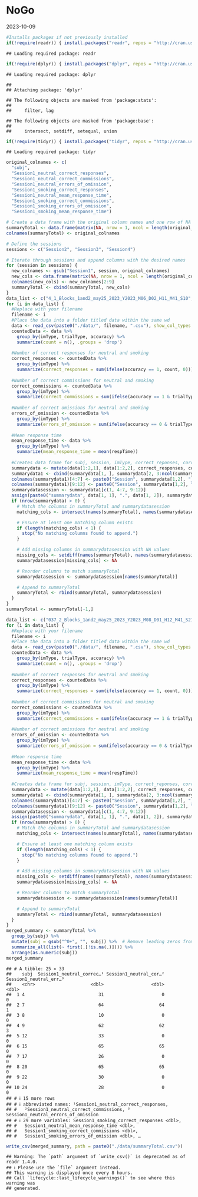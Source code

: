NoGo
================
2023-10-09

``` r
#Installs packages if not previously installed
if(!require(readr)) { install.packages("readr", repos = "http://cran.us.r-project.org"); library(readr) }
```

    ## Loading required package: readr

``` r
if(!require(dplyr)) { install.packages("dplyr", repos = "http://cran.us.r-project.org"); library(dplyr) }
```

    ## Loading required package: dplyr

    ## 
    ## Attaching package: 'dplyr'

    ## The following objects are masked from 'package:stats':
    ## 
    ##     filter, lag

    ## The following objects are masked from 'package:base':
    ## 
    ##     intersect, setdiff, setequal, union

``` r
if(!require(tidyr)) { install.packages("tidyr", repos = "http://cran.us.r-project.org"); library(tidyr) }
```

    ## Loading required package: tidyr

``` r
original_colnames <- c(
  "subj",
  "Session1_neutral_correct_responses",
  "Session1_neutral_correct_commissions",
  "Session1_neutral_errors_of_omission",
  "Session1_smoking_correct_responses",
  "Session1_neutral_mean_response_time",
  "Session1_smoking_correct_commissions",
  "Session1_smoking_errors_of_omission",
  "Session1_smoking_mean_response_time")

# Create a data frame with the original column names and one row of NA values
summaryTotal <- data.frame(matrix(NA, nrow = 1, ncol = length(original_colnames)))
colnames(summaryTotal) <- original_colnames

# Define the sessions
sessions <- c("Session2", "Session3", "Session4")

# Iterate through sessions and append columns with the desired names
for (session in sessions) {
  new_colnames <- gsub("Session1", session, original_colnames)
  new_cols <- data.frame(matrix(NA, nrow = 1, ncol = length(original_colnames)-1))
  colnames(new_cols) <- new_colnames[2:9]
  summaryTotal <- cbind(summaryTotal, new_cols)
}
data_list <- c("4_1_Blocks_1and2_may25_2023_Y2023_M06_D02_H11_M41_S10", "4_2_Blocks_1and2_may25_2023_Y2023_M06_D02_H11_M46_S02", "4_3_Blocks_3and4_may25_2023_Y2023_M06_D02_H11_M51_S03", "4_4_Blocks_3and4_may25_2023_Y2023_M06_D02_H11_M55_S43", "007_1_Blocks_3and4_may25_2023_Y2023_M06_D07_H11_M16_S41", "007_2_Blocks_3and4_may25_2023_Y2023_M06_D07_H11_M21_S27", "007_3_Blocks_1and2_may25_2023_Y2023_M06_D07_H11_M26_S12", "007_4_Blocks_1and2_may25_2023_Y2023_M06_D07_H11_M31_S38", "008_1_Blocks_1and2_may25_2023_Y2023_M06_D08_H11_M10_S11", "008_2_Blocks_1and2_may25_2023_Y2023_M06_D08_H11_M15_S10", "008_3_Blocks_3and4_may25_2023_Y2023_M06_D08_H11_M20_S06", "008_4_Blocks_3and4_may25_2023_Y2023_M06_D08_H11_M24_S55", "008_4_Blocks_3and4_may25_2023_Y2023_M06_D08_H11_M24_S55", "009_1_Blocks_3and4_may25_2023_Y2023_M06_D20_H11_M09_S09", "009_2_Blocks_3and4_may25_2023_Y2023_M06_D20_H11_M14_S05", "009_3_Blocks_1and2_may25_2023_Y2023_M06_D20_H11_M18_S45", "009_4_Blocks_1and2_may25_2023_Y2023_M06_D20_H11_M23_S22", "012_1_Blocks_1and2_may25_2023_Y2023_M07_D05_H12_M02_S51", "012_2_Blocks_1and2_may25_2023_Y2023_M07_D05_H12_M07_S31", "012_3_Blocks_3and4_may25_2023_Y2023_M07_D05_H12_M12_S21", "012_4_Blocks_3and4_may25_2023_Y2023_M07_D05_H12_M16_S55", "15_1_Blocks_3and4_may25_2023_Y2023_M07_D03_H11_M54_S12", "15_2_Blocks_3and4_may25_2023_Y2023_M07_D03_H11_M59_S11", "15_3_Blocks_1and2_may25_2023_Y2023_M07_D03_H12_M04_S09", "15_4_Blocks_1and2_may25_2023_Y2023_M07_D03_H12_M09_S05", "017_1_Blocks_1and2_may25_2023_Y2023_M08_D25_H17_M29_S40", "017_2_Blocks_1and2_may25_2023_Y2023_M08_D25_H17_M34_S29", "017_3_Blocks_3and4_may25_2023_Y2023_M08_D25_H17_M39_S29", "017_4_Blocks_3and4_may25_2023_Y2023_M08_D25_H17_M44_S31", "20_1_Blocks_3and4_may25_2023_Y2023_M08_D21_H15_M52_S04", "20_2_Blocks_3and4_may25_2023_Y2023_M08_D21_H15_M56_S42", "20_3_Blocks_1and2_may25_2023_Y2023_M08_D21_H15_M58_S20", "20_4_Blocks_1and2_may25_2023_Y2023_M08_D21_H16_M01_S12", "022_1_Blocks_1and2_may25_2023_Y2023_M06_D28_H11_M56_S01", "022_2_Blocks_1and2_may25_2023_Y2023_M06_D28_H12_M10_S22", "022_3_Blocks_3and4_may25_2023_Y2023_M06_D28_H12_M15_S38", "022_4_Blocks_3and4_may25_2023_Y2023_M06_D28_H12_M20_S32", "024_1_Blocks_1and2_may25_2023_Y2023_M07_D11_H11_M12_S23", "024_2_Blocks_1and2_may25_2023_Y2023_M07_D11_H11_M17_S00", "024_3_Blocks_3and4_may25_2023_Y2023_M07_D11_H11_M22_S25", "024_4_Blocks_3and4_may25_2023_Y2023_M07_D11_H11_M27_S37", "025_1_Blocks_3and4_may25_2023_Y2023_M07_D12_H11_M58_S57", "025_2_Blocks_3and4_may25_2023_Y2023_M07_D12_H12_M03_S37", "025_3_Blocks_1and2_may25_2023_Y2023_M07_D12_H12_M08_S17", "025_4_Blocks_1and2_may25_2023_Y2023_M07_D12_H12_M12_S57", "26_1_Blocks_3and4_may25_2023_Y2023_M07_D10_H11_M42_S17", "26_2_Blocks_3and4_may25_2023_Y2023_M07_D10_H11_M47_S02", "26_3_Blocks_1and2_may25_2023_Y2023_M07_D10_H11_M53_S32", "26_4_Blocks_1and2_may25_2023_Y2023_M07_D10_H11_M58_S12", "028_1_Blocks_1and2_may25_2023_Y2023_M07_D14_H13_M45_S11", "028_2_Blocks_1and2_may25_2023_Y2023_M07_D14_H13_M49_S58", "028_3_Blocks_3and4_may25_2023_Y2023_M07_D14_H13_M54_S44", "028_4_Blocks_3and4_may25_2023_Y2023_M07_D14_H13_M59_S16", "30_3_Blocks_1and2_may25_2023_Y2023_M07_D19_H11_M24_S12", "30_4_Blocks_3and4_may25_2023_Y2023_M07_D19_H11_M28_S56", "30_Block 1_Blocks_3and4_may25_2023_Y2023_M07_D19_H11_M14_S28", "30_Block 2_Blocks_1and2_may25_2023_Y2023_M07_D19_H11_M18_S52", "031_1_Blocks_3and4_may25_2023_Y2023_M07_D25_H11_M08_S54", "031_2_Blocks_3and4_may25_2023_Y2023_M07_D25_H11_M13_S36", "031_3_Blocks_1and2_may25_2023_Y2023_M07_D25_H11_M18_S27", "031_4_Blocks_1and2_may25_2023_Y2023_M07_D25_H11_M23_S15", "34_block 2_Blocks_3and4_may25_2023_Y2023_M07_D28_H12_M24_S03", "34_block1_Blocks_3and4_may25_2023_Y2023_M07_D28_H12_M18_S45", "34_block3_Blocks_1and2_may25_2023_Y2023_M07_D28_H12_M28_S40", "34_block4_Blocks_1and2_may25_2023_Y2023_M07_D28_H12_M33_S51", "036_1_Blocks_1and2_may25_2023_Y2023_M07_D27_H10_M15_S14", "036_2_Blocks_1and2_may25_2023_Y2023_M07_D27_H10_M19_S55", "036_3_Blocks_3and4_may25_2023_Y2023_M07_D27_H10_M24_S57", "036_4.5_Blocks_3and4_may25_2023_Y2023_M07_D27_H10_M31_S27")
for (i in data_list) {
  #Replace with your filename
  filename <- i
  #Place the data into a folder titled data within the same wd
  data <- read_csv(paste0("./data/", filename, ".csv"), show_col_types = F)
  countedData <- data %>%
    group_by(imType, trialType, accuracy) %>%
    summarize(count = n(), .groups = 'drop')
  
  #Number of correct responses for neutral and smoking
  correct_responses <- countedData %>%
    group_by(imType) %>%
    summarize(correct_responses = sum(ifelse(accuracy == 1, count, 0)))
  
  #Number of correct commissions for neutral and smoking
  correct_commissions <- countedData %>%
    group_by(imType) %>%
    summarize(correct_commissions = sum(ifelse(accuracy == 1 & trialType == "go", count, 0)))
  
  #Number of correct omissions for neutral and smoking
  errors_of_omission <- countedData %>%
    group_by(imType) %>%
    summarize(errors_of_omission = sum(ifelse(accuracy == 0 & trialType == "go", count, 0)))
  
  #Mean response time
  mean_response_time <- data %>%
    group_by(imType) %>%
    summarize(mean_response_time = mean(respTime))
  
  #Creates data frame for subj, session, imType, correct_reponses, correct_comissions, errors_of_omission, mean_response_time
  summarydata <- mutate(data[1:2,1], data[1:2,2], correct_responses, correct_commissions, errors_of_omission, mean_response_time)
  summarydata1 <- cbind(summarydata[1, ], summarydata[2, 3:ncol(summarydata)])
  colnames(summarydata1)[4:7] <- paste0("Session", summarydata[1,2], "_", summarydata1[1, 3], "_", colnames(summarydata1)[4:7])
  colnames(summarydata1)[9:12] <- paste0("Session", summarydata[1,2], "_", summarydata1[1, 8], "_", colnames(summarydata1)[9:12])
  summarydatasession <- summarydata1[c(1, 4:7, 9:12)]
  assign(paste0("summarydata", data[1, 1], ".", data[1, 2]), summarydata)
  if (nrow(summarydata) > 0) {
    # Match the columns in summaryTotal and summarydatasession
    matching_cols <- intersect(names(summaryTotal), names(summarydatasession))

    # Ensure at least one matching column exists
    if (length(matching_cols) < 1) {
      stop("No matching columns found to append.")
    }

    # Add missing columns in summarydatasession with NA values
    missing_cols <- setdiff(names(summaryTotal), names(summarydatasession))
    summarydatasession[missing_cols] <- NA

    # Reorder columns to match summaryTotal
    summarydatasession <- summarydatasession[names(summaryTotal)]

    # Append to summaryTotal
    summaryTotal <- rbind(summaryTotal, summarydatasession)
  }
}
summaryTotal <- summaryTotal[-1,]
```

``` r
data_list <- c("037_2_Blocks_1and2_may25_2023_Y2023_M08_D01_H12_M41_S21", "037_3_Blocks_3and4_may25_2023_Y2023_M08_D01_H12_M46_S30", "037_4_Blocks_3and4_may25_2023_Y2023_M08_D01_H12_M47_S33", "37_block 1_Blocks_1and2_may25_2023_Y2023_M08_D01_H12_M37_S05", "38_2_Blocks_1and2_may25_2023_Y2023_M07_D21_H12_M40_S20", "043_1_Blocks_3and4_may25_2023_Y2023_M08_D04_H11_M39_S19", "043_2_Blocks_3and4_may25_2023_Y2023_M08_D04_H11_M44_S21", "043_3_Blocks_1and2_may25_2023_Y2023_M08_D04_H11_M49_S27", "043_4_Blocks_1and2_may25_2023_Y2023_M08_D04_H11_M54_S12", "44_1_Blocks_1and2_may25_2023_Y2023_M08_D15_H12_M02_S33", "44_2_Blocks_1and2_may25_2023_Y2023_M08_D15_H12_M05_S54", "44_3_Blocks_3and4_may25_2023_Y2023_M08_D15_H12_M11_S08", "44_4_Blocks_3and4_may25_2023_Y2023_M08_D15_H12_M14_S52", "049_1_Blocks_1and2_may25_2023_Y2023_M09_D22_H14_M21_S37", "049_2_Blocks_1and2_may25_2023_Y2023_M09_D22_H14_M26_S16", "049_3_Blocks_3and4_may25_2023_Y2023_M09_D22_H14_M31_S07", "049_4_Blocks_3and4_may25_2023_Y2023_M09_D22_H14_M35_S39", "50_1_Blocks_3and4_may25_2023_Y2023_M09_D29_H16_M03_S17", "50_2_Blocks_3and4_may25_2023_Y2023_M09_D29_H16_M06_S09", "50_3_Blocks_1and2_may25_2023_Y2023_M09_D29_H16_M10_S53", "50_4_Blocks_1and2_may25_2023_Y2023_M09_D29_H16_M14_S32", "51_1_Blocks_1and2_may25_2023_Y2023_M10_D02_H16_M50_S31", "51_2_Blocks_1and2_may25_2023_Y2023_M10_D02_H16_M55_S20", "51_3_Blocks_3and4_may25_2023_Y2023_M10_D02_H16_M59_S59", "51_4_Blocks_3and4_may25_2023_Y2023_M10_D02_H17_M05_S06", "054_1_Blocks_3and4_may25_2023_Y2023_M10_D06_H14_M43_S35", "054_2_Blocks_3and4_may25_2023_Y2023_M10_D06_H14_M48_S23", "054_3_Blocks_1and2_may25_2023_Y2023_M10_D06_H14_M53_S44", "054_4_Blocks_1and2_may25_2023_Y2023_M10_D06_H14_M58_S33")
for (i in data_list) {
  #Replace with your filename
  filename <- i
  #Place the data into a folder titled data within the same wd
  data <- read_csv(paste0("./data/", filename, ".csv"), show_col_types = F)
  countedData <- data %>%
    group_by(imType, trialType, accuracy) %>%
    summarize(count = n(), .groups = 'drop')
  
  #Number of correct responses for neutral and smoking
  correct_responses <- countedData %>%
    group_by(imType) %>%
    summarize(correct_responses = sum(ifelse(accuracy == 1, count, 0)))
  
  #Number of correct commissions for neutral and smoking
  correct_commissions <- countedData %>%
    group_by(imType) %>%
    summarize(correct_commissions = sum(ifelse(accuracy == 1 & trialType == "go", count, 0)))
  
  #Number of correct omissions for neutral and smoking
  errors_of_omission <- countedData %>%
    group_by(imType) %>%
    summarize(errors_of_omission = sum(ifelse(accuracy == 0 & trialType == "go", count, 0)))
  
  #Mean response time
  mean_response_time <- data %>%
    group_by(imType) %>%
    summarize(mean_response_time = mean(respTime))
  
  #Creates data frame for subj, session, imType, correct_reponses, correct_comissions, errors_of_omission, mean_response_time
  summarydata <- mutate(data[1:2,1], data[1:2,2], correct_responses, correct_commissions, errors_of_omission, mean_response_time)
  summarydata1 <- cbind(summarydata[1, ], summarydata[2, 3:ncol(summarydata)])
  colnames(summarydata1)[4:7] <- paste0("Session", summarydata[1,2], "_", summarydata1[1, 3], "_", colnames(summarydata1)[4:7])
  colnames(summarydata1)[9:12] <- paste0("Session", summarydata[1,2], "_", summarydata1[1, 8], "_", colnames(summarydata1)[9:12])
  summarydatasession <- summarydata1[c(1, 4:7, 9:12)]
  assign(paste0("summarydata", data[1, 1], ".", data[1, 2]), summarydata)
  if (nrow(summarydata) > 0) {
    # Match the columns in summaryTotal and summarydatasession
    matching_cols <- intersect(names(summaryTotal), names(summarydatasession))

    # Ensure at least one matching column exists
    if (length(matching_cols) < 1) {
      stop("No matching columns found to append.")
    }

    # Add missing columns in summarydatasession with NA values
    missing_cols <- setdiff(names(summaryTotal), names(summarydatasession))
    summarydatasession[missing_cols] <- NA

    # Reorder columns to match summaryTotal
    summarydatasession <- summarydatasession[names(summaryTotal)]

    # Append to summaryTotal
    summaryTotal <- rbind(summaryTotal, summarydatasession)
  }
}
merged_summary <- summaryTotal %>%
  group_by(subj) %>%
  mutate(subj = gsub("^0+", "", subj)) %>%  # Remove leading zeros from subj
  summarize_all(list(~ first(.[!is.na(.)]))) %>%
  arrange(as.numeric(subj))
merged_summary
```

    ## # A tibble: 25 × 33
    ##    subj  Session1_neutral_correc…¹ Session1_neutral_cor…² Session1_neutral_err…³
    ##    <chr>                     <dbl>                  <dbl>                  <dbl>
    ##  1 4                            31                      0                      0
    ##  2 7                            64                     64                      1
    ##  3 8                            10                      0                      0
    ##  4 9                            62                     62                      3
    ##  5 12                           33                      0                      0
    ##  6 15                           65                     65                      0
    ##  7 17                           26                      0                      0
    ##  8 20                           65                     65                      0
    ##  9 22                           30                      0                      0
    ## 10 24                           28                      0                      0
    ## # ℹ 15 more rows
    ## # ℹ abbreviated names: ¹​Session1_neutral_correct_responses,
    ## #   ²​Session1_neutral_correct_commissions, ³​Session1_neutral_errors_of_omission
    ## # ℹ 29 more variables: Session1_smoking_correct_responses <dbl>,
    ## #   Session1_neutral_mean_response_time <dbl>,
    ## #   Session1_smoking_correct_commissions <dbl>,
    ## #   Session1_smoking_errors_of_omission <dbl>, …

``` r
write_csv(merged_summary, path = paste0("./data/summaryTotal.csv"))
```

    ## Warning: The `path` argument of `write_csv()` is deprecated as of readr 1.4.0.
    ## ℹ Please use the `file` argument instead.
    ## This warning is displayed once every 8 hours.
    ## Call `lifecycle::last_lifecycle_warnings()` to see where this warning was
    ## generated.
